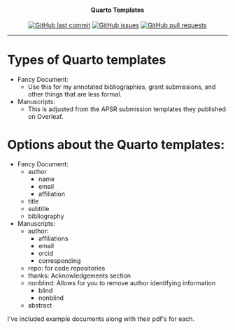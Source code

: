 <h4 align="center">Quarto Templates</h4>
<p align="center">
    <a href="https://github.com/DamonCharlesRoberts/imputation-with-random-forests/commits/main">
    <img src="https://img.shields.io/github/last-commit/DamonCharlesRoberts/imputation-with-random-forests.svg?style=flat-square&logo=github&logoColor=white"
         alt="GitHub last commit"></a>
    <a href="https://github.com/DamonCharlesRoberts/imputation-with-random-forests/issues">
    <img src="https://img.shields.io/github/issues-raw/DamonCharlesRoberts/imputation-with-random-forests.svg?style=flat-square&logo=github&logoColor=white"
         alt="GitHub issues"></a>
    <a href="https://github.com/DamonCharlesRoberts/imputation-with-random-forests/pulls">
    <img src="https://img.shields.io/github/issues-pr-raw/DamonCharlesRoberts/imputation-with-random-forests.svg?style=flat-square&logo=github&logoColor=white"
         alt="GitHub pull requests"></a>
</p>

---

# Types of Quarto templates
- Fancy Document:
    - Use this for my annotated bibliographies, grant submissions, and other things that are less formal. 
- Manuscripts:
    - This is adjusted from the APSR submission templates they published on Overleaf.

# Options about the Quarto templates:
- Fancy Document:
    - author
        - name
        - email
        - affiliation
    - title
    - subtitle
    - bibliography
- Manuscripts:
    - author:
        - affiliations
        - email
        - orcid
        - corresponding
    - repo: for code repositories
    - thanks: Acknowledgements section
    - nonblind: Allows for you to remove author identifying information
        - blind
        - nonblind
    - abstract

I've included example documents along with their pdf's for each.
    